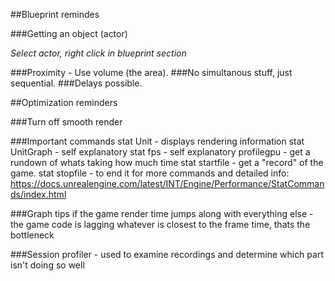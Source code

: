 ##Blueprint remindes

###Getting an object (actor)

_Select actor, right click in blueprint section_

###Proximity - Use volume (the area).
###No simultanous stuff, just sequential.
###Delays possible.

##Optimization reminders

###Turn off smooth render

###Important commands
stat Unit - displays rendering information
stat UnitGraph - self explanatory
stat fps - self explanatory
profilegpu - get a rundown of whats taking how much time
stat startfile - get a "record" of the game. stat stopfile - to end it
for more commands and detailed info: https://docs.unrealengine.com/latest/INT/Engine/Performance/StatCommands/index.html

###Graph tips
if the game render time jumps along with everything else - the game code is lagging
whatever is closest to the frame time, thats the bottleneck

###Session profiler - used to examine recordings and determine which part isn't doing so well
